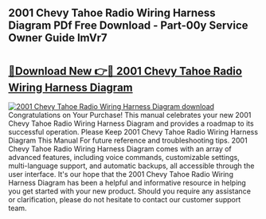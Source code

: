 ## 2001 Chevy Tahoe Radio Wiring Harness Diagram PDf Free Download - Part-00y Service Owner Guide lmVr7

# <h2><a href="http://dfhjeqj.blite.top/?on=2001+Chevy+Tahoe+Radio+Wiring+Harness+Diagram">🔗Download New 👉🔴 2001 Chevy Tahoe Radio Wiring Harness Diagram</a></h2>

[![2001 Chevy Tahoe Radio Wiring Harness Diagram download](https://i.imgur.com/lujVjoI.png)](http://dfhjeqj.blite.top/?on=2001+Chevy+Tahoe+Radio+Wiring+Harness+Diagram)
Congratulations on Your Purchase! This manual celebrates your new 2001 Chevy Tahoe Radio Wiring Harness Diagram and provides a roadmap to its successful operation. Please Keep 2001 Chevy Tahoe Radio Wiring Harness Diagram This Manual For future reference and troubleshooting tips. 2001 Chevy Tahoe Radio Wiring Harness Diagram comes with an array of advanced features, including voice commands, customizable settings, multi-language support, and automatic backups, all accessible through the user interface. It's our hope that the 2001 Chevy Tahoe Radio Wiring Harness Diagram has been a helpful and informative resource in helping you get started with your new product. Should you require any assistance or clarification, please do not hesitate to contact our customer support team.
